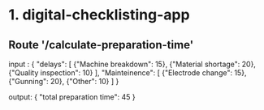 # 1. digital-checklisting-app

## Route '/calculate-preparation-time'

input : {
  "delays": [
    {"Machine breakdown": 15},
    {"Material shortage": 20},
    {"Quality inspection": 10}
  ],
  "Mainteinence": [
    {"Electrode change": 15},
    {"Gunning": 20},
    {"Other": 10}
  ]
}

output: {
  "total preparation time": 45
}
